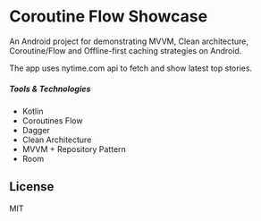 # Coroutine Flow Showcase

An Android project for demonstrating MVVM, Clean architecture, Coroutine/Flow and Offline-first caching strategies on Android.

The app uses nytime.com api to fetch and show latest top stories.


##### Tools & Technologies

  - Kotlin
  - Coroutines Flow
  - Dagger
  - Clean Architecture
  - MVVM + Repository Pattern
  - Room

License
----

MIT

